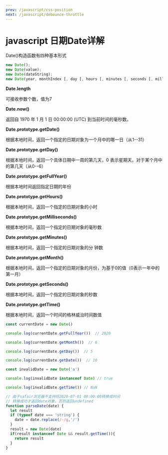 ```yaml
---
prev: /javascript/css-position
next: /javascript/debounce-throttle
---
```


# javascript 日期Date详解

Date()构造函数有四种基本形式

```js
new Date();
new Date(value);
new Date(dateString);
new Date(year, monthIndex [, day [, hours [, minutes [, seconds [, milliseconds]]]]]);

```

**Date.length**

可接收参数个数，值为7

**Date.now()**

返回自 1970 年 1 月 1 日 00:00:00 (UTC) 到当前时间的毫秒数。

**Date.prototype.getDate()**

根据本地时间，返回一个指定的日期对象为一个月中的哪一日（从1--31）

**Date.prototype.getDay()**

根据本地时间，返回一个具体日期中一周的第几天，0 表示星期天。对于某个月中的第几天（从0--6）

**Date.prototype.getFullYear()**

根据本地时间返回指定日期的年份

**Date.prototype.getHours()**

根据本地时间，返回一个指定的日期对象的小时

**Date.prototype.getMilliseconds()**

根据本地时间，返回一个指定的日期对象的毫秒数

**Date.prototype.getMinutes()**

根据本地时间，返回一个指定的日期对象的分
钟数

**Date.prototype.getMonth()**

根据本地时间，返回一个指定的日期对象的月份，为基于0的值（0表示一年中的第一月）

**Date.prototype.getSeconds()**

根据本地时间，返回一个指定的日期对象的秒数

**Date.prototype.getTime()**

根据本地时间，返回一个时间的格林威治时间数值

```js
const currentDate = new Date()

console.log(currentDate.getFullYear())  // 2020

console.log(currentDate.getMonth())  // 6 

console.log(currentDate.getDay())  // 5

console.log(currentDate.getDate())  // 10

const invalidDate = new Date('a')

console.log(invalidDate instanceof Date) // true

console.log(invalidDate.getTime()) // NaN

// 由于safair浏览器不支持将2020-07-01 00:00:00转换成时间
// 转换成功才返回date对象，否则返回undefined
function parseDate(date) {
  let result
  if (typeof date === 'string') {
    date = date.replace(/-/g,'/') 
  }
  result = new Date(date)
  if(result instanceof Date && result.getTime()){
    return result
  }
}

```